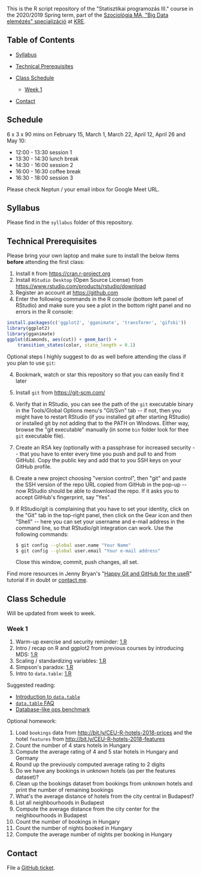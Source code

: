 This is the R script repository of the "Statisztikai programozás III." course in the 2020/2019 Spring term, part of the [Szociológia MA, "Big Data elemézés" specializáció](https://btk.kre.hu/index.php/szociologia-ma) at [KRE](http://www.kre.hu/english).

## Table of Contents

* [Syllabus](https://github.com/daroczig/KRE-stat-prog-3#syllabus)
* [Technical Prerequisites](https://github.com/daroczig/KRE-stat-prog-3#technical-prerequisites)
* [Class Schedule](https://github.com/daroczig/KRE-stat-prog-3#class-schedule)

    * [Week 1](https://github.com/daroczig/KRE-stat-prog-3#week-1)

* [Contact](https://github.com/daroczig/KRE-stat-prog-3#contacts)

## Schedule

6 x 3 x 90 mins on February 15, March 1, March 22, April 12, April 26 and May 10:

* 12:00 - 13:30 session 1
* 13:30 - 14:30 lunch break
* 14:30 - 16:00 session 2
* 16:00 - 16:30 coffee break
* 16:30 - 18:00 session 3

Please check Neptun / your email inbox for Google Meet URL.

## Syllabus

Please find in the `syllabus` folder of this repository.

## Technical Prerequisites

Please bring your own laptop and make sure to install the below items **before** attending the first class:

1. Install `R` from https://cran.r-project.org
2. Install `RStudio Desktop` (Open Source License) from https://www.rstudio.com/products/rstudio/download
3. Register an account at https://github.com
4. Enter the following commands in the R console (bottom left panel of RStudio) and make sure you see a plot in the bottom right panel and no errors in the R console:

```r
install.packages(c('ggplot2', 'gganimate', 'transformr', 'gifski'))
library(ggplot2)
library(gganimate)
ggplot(diamonds, aes(cut)) + geom_bar() +
    transition_states(color, state_length = 0.1)
```

Optional steps I highly suggest to do as well before attending the class if you plan to use `git`:

4. Bookmark, watch or star this repository so that you can easily find it later
5. Install `git` from https://git-scm.com/
6. Verify that in RStudio, you can see the path of the `git` executable binary in the Tools/Global Options menu's "Git/Svn" tab -- if not, then you might have to restart RStudio (if you installed git after starting RStudio) or installed git by not adding that to the PATH on Windows. Either way, browse the "git executable" manually (in some `bin` folder look for thee `git` executable file).
7. Create an RSA key (optionally with a passphrase for increased security -- that you have to enter every time you push and pull to and from GitHub). Copy the public key and add that to you SSH keys on your GitHub profile.
8. Create a new project choosing "version control", then "git" and paste the SSH version of the repo URL copied from GitHub in the pop-up -- now RStudio should be able to download the repo. If it asks you to accept GitHub's fingerprint, say "Yes".
9. If RStudio/git is complaining that you have to set your identity, click on the "Git" tab in the top-right panel, then click on the Gear icon and then "Shell" -- here you can set your username and e-mail address in the command line, so that RStudio/git integration can work. Use the following commands:

    ```sh
    $ git config --global user.name "Your Name"
    $ git config --global user.email "Your e-mail address"
    ```
    Close this window, commit, push changes, all set.

Find more resources in Jenny Bryan's "[Happy Git and GitHub for the useR](http://happygitwithr.com/)" tutorial if in doubt or [contact me](#contact).

## Class Schedule

Will be updated from week to week.

### Week 1

1. Warm-up exercise and security reminder: [1.R](1.R#L1)
2. Intro / recap on R and ggplot2 from previous courses by introducing MDS: [1.R](1.R#L23)
3. Scaling / standardizing variables: [1.R](1.R#L87)
4. Simpson's paradox: [1.R](1.R#L112)
5. Intro to `data.table`: [1.R](1.R#L156)

Suggested reading:

* [Introduction to `data.table`](https://rdatatable.gitlab.io/data.table/articles/datatable-intro.html)
* [`data.table` FAQ](https://rdatatable.gitlab.io/data.table/articles/datatable-faq.html)
* [Database-like ops benchmark](https://h2oai.github.io/db-benchmark/)

Optional homework:

1. Load `bookings` data from http://bit.ly/CEU-R-hotels-2018-prices and the hotel `features` from http://bit.ly/CEU-R-hotels-2018-features
2. Count the number of 4 stars hotels in Hungary
3. Compute the average rating of 4 and 5 star hotels in Hungary and Germany
4. Round up the previously computed average rating to 2 digits
5. Do we have any bookings in unknown hotels (as per the features dataset)?
6. Clean up the bookings dataset from bookings from unknown hotels and print the number of remaining bookings
7. What's the average distance of hotels from the city central in Budapest?
8. List all neighbourhoods in Budapest
9. Compute the average distance from the city center for the neighbourhoods in Budapest
10. Count the number of bookings in Hungary
11. Count the number of nights booked in Hungary
12. Compute the average number of nights per booking in Hungary

## Contact

File a [GitHub ticket](https://github.com/daroczig/KRE-stat-prog-3/issues).
